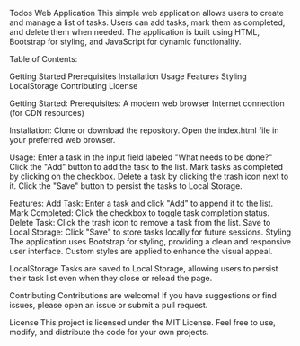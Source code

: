 Todos Web Application
This simple web application allows users to create and manage a list of tasks. Users can add tasks, mark them as completed, and delete them when needed. The application is built using HTML, Bootstrap for styling, and JavaScript for dynamic functionality.

Table of Contents:

Getting Started
Prerequisites
Installation
Usage
Features
Styling
LocalStorage
Contributing
License

Getting Started:
Prerequisites:
A modern web browser
Internet connection (for CDN resources)

Installation:
Clone or download the repository.
Open the index.html file in your preferred web browser.

Usage:
Enter a task in the input field labeled "What needs to be done?"
Click the "Add" button to add the task to the list.
Mark tasks as completed by clicking on the checkbox.
Delete a task by clicking the trash icon next to it.
Click the "Save" button to persist the tasks to Local Storage.

Features:
Add Task: Enter a task and click "Add" to append it to the list.
Mark Completed: Click the checkbox to toggle task completion status.
Delete Task: Click the trash icon to remove a task from the list.
Save to Local Storage: Click "Save" to store tasks locally for future sessions.
Styling
The application uses Bootstrap for styling, providing a clean and responsive user interface. Custom styles are applied to enhance the visual appeal.

LocalStorage
Tasks are saved to Local Storage, allowing users to persist their task list even when they close or reload the page.

Contributing
Contributions are welcome! If you have suggestions or find issues, please open an issue or submit a pull request.

License
This project is licensed under the MIT License. Feel free to use, modify, and distribute the code for your own projects.






